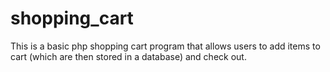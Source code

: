 # shopping_cart
This is a basic php shopping cart program that allows users to add items to cart (which are then stored in a database) and check out.
